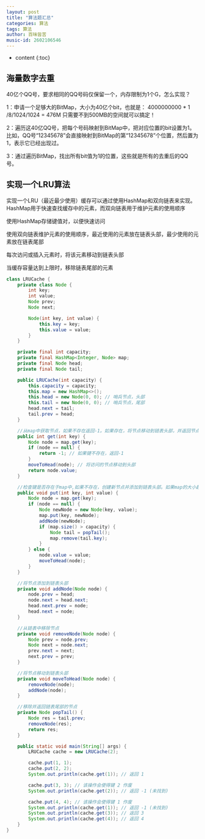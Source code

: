 ```yaml
---
layout: post
title: "算法题汇总"
categories: 算法
tags: 算法
author: 百味皆苦
music-id: 2602106546
---
```


* content
{:toc}
## 海量数字去重

40亿个QQ号，要求相同的QQ号码仅保留一个，内存限制为1个G，怎么实现？

1：申请一个足够大的BitMap，大小为40亿个bit，也就是：
4000000000 * 1 /8/1024/1024 = 476M
只需要不到500MB的空间就可以搞定！

2：遍历这40亿QQ号，把每个号码映射到BitMap中，把对应位置的bit设置为1。
比如，QQ号“12345678”会直接映射到BitMap的第“12345678”个位置，然后置为1，表示它已经出现过。

3：通过遍历BitMap，找出所有bit值为1的位置，这些就是所有的去重后的QQ号。



## 实现一个LRU算法

实现一个LRU（最近最少使用）缓存可以通过使用HashMap和双向链表来实现。HashMap用于快速查找缓存中的元素，而双向链表用于维护元素的使用顺序

使用HashMap存储键值对，以便快速访问

使用双向链表维护元素的使用顺序，最近使用的元素放在链表头部，最少使用的元素放在链表尾部

每次访问或插入元素时，将该元素移动到链表头部

当缓存容量达到上限时，移除链表尾部的元素

```java
class LRUCache {  
    private class Node {  
        int key;  
        int value;  
        Node prev;  
        Node next;  

        Node(int key, int value) {  
            this.key = key;  
            this.value = value;  
        }  
    }  

    private final int capacity;  
    private final HashMap<Integer, Node> map;  
    private final Node head;  
    private final Node tail;  

    public LRUCache(int capacity) {  
        this.capacity = capacity;  
        this.map = new HashMap<>();  
        this.head = new Node(0, 0); // 哨兵节点，头部  
        this.tail = new Node(0, 0); // 哨兵节点，尾部  
        head.next = tail;  
        tail.prev = head;  
    }

    //从map中获取节点，如果不存在返回-1。如果存在，将节点移动到链表头部，并返回节点的值。
    public int get(int key) {  
        Node node = map.get(key);  
        if (node == null) {  
            return -1; // 如果键不存在，返回-1  
        }  
        moveToHead(node); // 将访问的节点移动到头部  
        return node.value;  
    }  

    //检查键是否存在于map中,如果不存在，创建新节点并添加到链表头部。如果map的大小超过容量，移除链表尾部的节点。如果存在，更新节点的值并移动到链表头部。
    public void put(int key, int value) {  
        Node node = map.get(key);  
        if (node == null) {  
            Node newNode = new Node(key, value);  
            map.put(key, newNode);  
            addNode(newNode);  
            if (map.size() > capacity) {  
                Node tail = popTail();  
                map.remove(tail.key);  
            }  
        } else {  
            node.value = value;  
            moveToHead(node);  
        }  
    }  

    //将节点添加到链表头部
    private void addNode(Node node) {  
        node.prev = head;  
        node.next = head.next;  
        head.next.prev = node;  
        head.next = node;  
    }  

    //从链表中移除节点
    private void removeNode(Node node) {  
        Node prev = node.prev;  
        Node next = node.next;  
        prev.next = next;  
        next.prev = prev;  
    }  

    //将节点移动到链表头部
    private void moveToHead(Node node) {  
        removeNode(node);  
        addNode(node);  
    }  

    //移除并返回链表尾部的节点
    private Node popTail() {  
        Node res = tail.prev;  
        removeNode(res);  
        return res;  
    }  

    public static void main(String[] args) {  
        LRUCache cache = new LRUCache(2);  

        cache.put(1, 1);  
        cache.put(2, 2);  
        System.out.println(cache.get(1)); // 返回 1  

        cache.put(3, 3); // 该操作会使得键 2 作废  
        System.out.println(cache.get(2)); // 返回 -1 (未找到)  

        cache.put(4, 4); // 该操作会使得键 1 作废  
        System.out.println(cache.get(1)); // 返回 -1 (未找到)  
        System.out.println(cache.get(3)); // 返回 3  
        System.out.println(cache.get(4)); // 返回 4  
    }  
}
```

